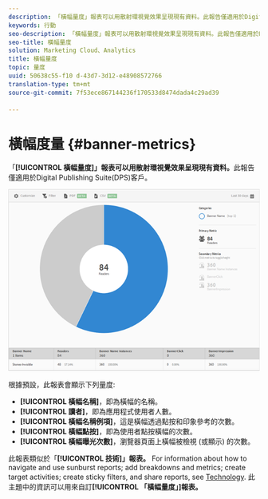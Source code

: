 ```yaml
---
description: 「橫幅量度」報表可以用散射環視覺效果呈現現有資料。此報告僅適用於Digital Publishing Suite(DPS)客戶。
keywords: 行動
seo-description: 「橫幅量度」報表可以用散射環視覺效果呈現現有資料。此報告僅適用於Digital Publishing Suite(DPS)客戶。
seo-title: 橫幅量度
solution: Marketing Cloud、Analytics
title: 橫幅量度
topic: 量度
uuid: 50638c55-f10 d-43d7-3d12-e48908572766
translation-type: tm+mt
source-git-commit: 7f53ece867144236f170533d8474dada4c29ad39

---
```



# 橫幅度量 {#banner-metrics}

「**[!UICONTROL 橫幅量度]」報表可以用散射環視覺效果呈現現有資料。**&#x200B;此報告僅適用於Digital Publishing Suite(DPS)客戶。

![](assets/dps_banner_name.png)

根據預設，此報表會顯示下列量度:

* **[!UICONTROL 橫幅名稱]**，即為橫幅的名稱。
* **[!UICONTROL 讀者]**，即為應用程式使用者人數。
* **[!UICONTROL 橫幅名稱例項]**，這是橫幅透過點按和印象參考的次數。
* **[!UICONTROL 橫幅點按]**，即為使用者點按橫幅的次數。
* **[!UICONTROL 橫幅曝光次數]**，瀏覽器頁面上橫幅被檢視 (或顯示) 的次數。

此報表類似於「**[!UICONTROL 技術]」報表。** For information about how to navigate and use sunburst reports; add breakdowns and metrics; create target activities; create sticky filters, and share reports, see [Technology](/help/using/usage/reports-technology.md). 此主題中的資訊可以用來自訂&#x200B;**[!UICONTROL 「橫幅量度」]報表。**
